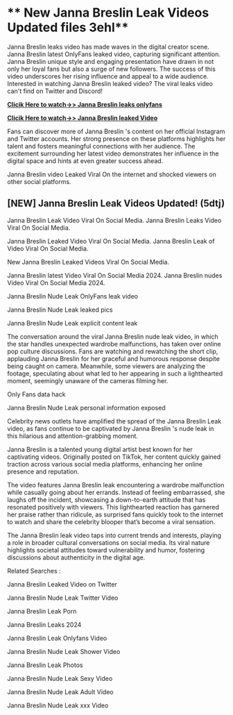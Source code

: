 
# ** New Janna Breslin Leak Videos Updated files 3ehl** #

  Janna Breslin  leaks video has made waves in the digital creator scene.  Janna Breslin  latest OnlyFans leaked video, capturing significant attention.  Janna Breslin  unique style and engaging presentation have drawn in not only her loyal fans but also a surge of new followers. The success of this video underscores her rising influence and appeal to a wide audience. Interested in watching Janna Breslin  leaked video? The viral leaks video can't find on Twitter and Discord!

**[Clicik Here to watch->>  Janna Breslin  leaks onlyfans ](http://xflirt.top)**

**[Clicik Here to watch->>  Janna Breslin  leaked Video](http://xflirt.top)**

Fans can discover more of Janna Breslin 's content on her official Instagram and Twitter accounts. Her strong presence on these platforms highlights her talent and fosters meaningful connections with her audience. The excitement surrounding her latest video demonstrates her influence in the digital space and hints at even greater success ahead.

  Janna Breslin  video Leaked Viral On the internet and shocked viewers on other social platforms.

## [NEW] Janna Breslin  Leak Videos Updated!  (5dtj) ##

  Janna Breslin  Leak Video Viral On Social Media.  Janna Breslin  Leaks Video Viral On Social Media.

  Janna Breslin  Leaked Video Viral On Social Media.  Janna Breslin  Leak of Video Viral On Social Media.

New Janna Breslin  Leaked Videos Viral On Social Media.

  Janna Breslin  latest Video Viral On Social Media 2024.  Janna Breslin  nudes Video Viral On Social Media 2024.

  Janna Breslin  Nude Leak OnlyFans leak video

  Janna Breslin  Nude Leak leaked pics

  Janna Breslin  Nude Leak explicit content leak

The conversation around the viral Janna Breslin  nude leak video, in which the star handles unexpected wardrobe malfunctions, has taken over online pop culture discussions. Fans are watching and rewatching the short clip, applauding Janna Breslin  for her graceful and humorous response despite being caught on camera. Meanwhile, some viewers are analyzing the footage, speculating about what led to her appearing in such a lighthearted moment, seemingly unaware of the cameras filming her.

Only Fans data hack

  Janna Breslin  Nude Leak personal information exposed

Celebrity news outlets have amplified the spread of the Janna Breslin  Leak video, as fans continue to be captivated by Janna Breslin 's nude leak in this hilarious and attention-grabbing moment.

  Janna Breslin  is a talented young digital artist best known for her captivating videos. Originally posted on TikTok, her content quickly gained traction across various social media platforms, enhancing her online presence and reputation.

The video features Janna Breslin  leak encountering a wardrobe malfunction while casually going about her errands. Instead of feeling embarrassed, she laughs off the incident, showcasing a down-to-earth attitude that has resonated positively with viewers. This lighthearted reaction has garnered her praise rather than ridicule, as surprised fans quickly took to the internet to watch and share the celebrity blooper that’s become a viral sensation.

The Janna Breslin  leak video taps into current trends and interests, playing a role in broader cultural conversations on social media. Its viral nature highlights societal attitudes toward vulnerability and humor, fostering discussions about authenticity in the digital age.

Related Searches :

  Janna Breslin  Leaked Video on Twitter

  Janna Breslin  Nude Leak Twitter Video

  Janna Breslin  Leak Porn

  Janna Breslin  Leaks 2024

  Janna Breslin  Leak Onlyfans Video

  Janna Breslin  Nude Leak Shower Video

  Janna Breslin  Leak Photos

  Janna Breslin  Nude Leak Sexy Video

  Janna Breslin  Nude Leak Adult Video

  Janna Breslin  Nude Leak xxx Video


